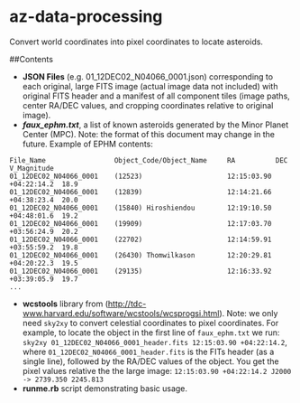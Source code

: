 az-data-processing
==================

Convert world coordinates into pixel coordinates to locate asteroids.

##Contents

* **JSON Files** (e.g. 01_12DEC02_N04066_0001.json) corresponding to each original, large FITS image (actual image data not included) with original FITS header and a manifest of all component tiles (image paths, center RA/DEC values, and cropping coordinates relative to original image).
* ***faux_ephm.txt***, a list of known asteroids generated by the Minor Planet Center (MPC). Note: the format of this document may change in the future. Example of EPHM contents:

```
File_Name                 Object_Code/Object_Name     RA          DEC          V_Magnitude
01_12DEC02_N04066_0001    (12523)                     12:15:03.90 +04:22:14.2  18.9
01_12DEC02_N04066_0001    (12839)                     12:14:21.66 +04:38:23.4  20.0
01_12DEC02_N04066_0001    (15840) Hiroshiendou        12:19:10.50 +04:48:01.6  19.2
01_12DEC02_N04066_0001    (19909)                     12:17:03.70 +03:56:24.9  20.2
01_12DEC02_N04066_0001    (22702)                     12:14:59.91 +03:55:59.2  19.8
01_12DEC02_N04066_0001    (26430) Thomwilkason        12:20:29.81 +04:20:22.3  19.5
01_12DEC02_N04066_0001    (29135)                     12:16:33.92 +03:39:05.9  19.7
...
```

* **wcstools** library from (http://tdc-www.harvard.edu/software/wcstools/wcsprogsi.html). Note: we only need ```sky2xy``` to convert celestial coordinates to pixel coordinates. For example, to locate the object in the first line of ```faux_ephm.txt``` we run: ```sky2xy 01_12DEC02_N04066_0001_header.fits 12:15:03.90 +04:22:14.2```, where ```01_12DEC02_N04066_0001_header.fits``` is the FITs header (as a single line), followed by the RA/DEC values of the object. You get the pixel values relative the the large image: ```12:15:03.90 +04:22:14.2 J2000 -> 2739.350 2245.813```
* **runme.rb** script demonstrating basic usage.




